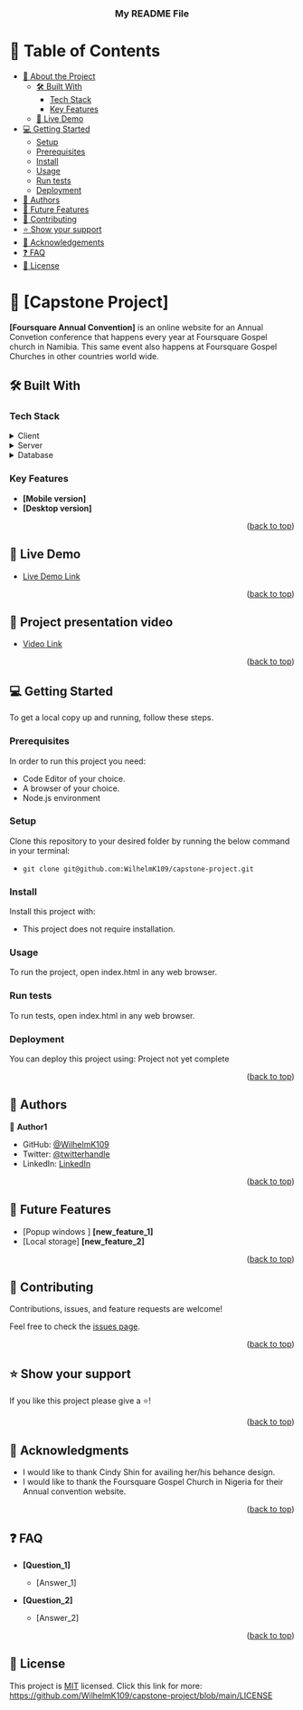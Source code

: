 <a name="readme-top"></a>

<div align="center">
  <h3><b>My README File</b></h3>
</div>

# 📗 Table of Contents

- [📖 About the Project](#about-project)
  - [🛠 Built With](#built-with)
    - [Tech Stack](#tech-stack)
    - [Key Features](#key-features)
  - [🚀 Live Demo](#live-demo)
- [💻 Getting Started](#getting-started)
  - [Setup](#setup)
  - [Prerequisites](#prerequisites)
  - [Install](#install)
  - [Usage](#usage)
  - [Run tests](#run-tests)
  - [Deployment](#triangular_flag_on_post-deployment)
- [👥 Authors](#authors)
- [🔭 Future Features](#future-features)
- [🤝 Contributing](#contributing)
- [⭐️ Show your support](#support)
- [🙏 Acknowledgements](#acknowledgements)
- [❓ FAQ](#faq)
- [📝 License](#license)

# 📖 [Capstone Project] <a name="Foursquare Annual Convention 2023 Namibia"></a>

**[Foursquare Annual Convention]** is an online website for an Annual Convetion conference that happens every year at Foursquare Gospel church in Namibia. This same event also happens at Foursquare Gospel Churches in other countries world wide. 

## 🛠 Built With <a name="built-with"></a>

### Tech Stack <a name="tech-stack"></a>

<details>
  <summary>Client</summary>
  <ul>
    <li><a href="https://reactjs.org/">HTML</a></li>
  </ul>
</details>

<details>
  <summary>Server</summary>
  <ul>
    <li><a href="https://expressjs.com/">CSS</a></li>
  </ul>
</details>

<details>
<summary>Database</summary>
  <ul>
    <li><a href="https://www.postgresql.org/">JAVASCRIPT</a></li>
  </ul>
</details>

### Key Features <a name="key-features"></a>

- **[Mobile version]**
- **[Desktop version]**

<p align="right">(<a href="#readme-top">back to top</a>)</p>

## 🚀 Live Demo <a name="live-demo"></a>

- [Live Demo Link](https://wilhelmk109.github.io/capstone-project/)

<p align="right">(<a href="#readme-top">back to top</a>)</p>

## 🚀 Project presentation video <a name="project-presentation"></a>

- [Video Link](https://www.loom.com/share/0702dde6b8814e24b9b60b3b84852f69)

<p align="right">(<a href="#readme-top">back to top</a>)</p>

## 💻 Getting Started <a name="getting-started"></a>

To get a local copy up and running, follow these steps.

### Prerequisites

In order to run this project you need:

- Code Editor of your choice.
- A browser of your choice.
- Node.js environment

### Setup

Clone this repository to your desired folder by running the below command in your terminal:

- `git clone git@github.com:WilhelmK109/capstone-project.git`

### Install

Install this project with:

- This project does not require installation.

### Usage

To run the project, open index.html in any web browser.


### Run tests

To run tests, open index.html in any web browser.


### Deployment

You can deploy this project using: Project not yet complete


<p align="right">(<a href="#readme-top">back to top</a>)</p>

## 👥 Authors <a name="authors"></a>

👤 **Author1**

- GitHub: [@WilhelmK109](https://github.com/WilhelmK109)
- Twitter: [@twitterhandle](https://twitter.com/ActiveK7)
- LinkedIn: [LinkedIn](https://www.linkedin.com/in/wilhelm-kamulunga-613675114/)

<p align="right">(<a href="#readme-top">back to top</a>)</p>


## 🔭 Future Features <a name="future-features"></a>

- [Popup windows ] **[new_feature_1]**
- [Local storage] **[new_feature_2]**

<p align="right">(<a href="#readme-top">back to top</a>)</p>


## 🤝 Contributing <a name="contributing"></a>

Contributions, issues, and feature requests are welcome!

Feel free to check the [issues page](https://github.com/WilhelmK109/capstone-project/issues).

<p align="right">(<a href="#readme-top">back to top</a>)</p>


## ⭐️ Show your support <a name="support"></a>

If you like this project please give a ⭐️!

<p align="right">(<a href="#readme-top">back to top</a>)</p>


## 🙏 Acknowledgments <a name="acknowledgements"></a>

- I would like to thank Cindy Shin for availing her/his behance design.
- I would like to thank the Foursquare Gospel Church in Nigeria for their Annual convention website.

<p align="right">(<a href="#readme-top">back to top</a>)</p>


## ❓ FAQ <a name="faq"></a>

- **[Question_1]**

  - [Answer_1]

- **[Question_2]**

  - [Answer_2]

<p align="right">(<a href="#readme-top">back to top</a>)</p>


## 📝 License <a name="license"></a>

This project is [MIT](./LICENSE) licensed.
Click this link for more: https://github.com/WilhelmK109/capstone-project/blob/main/LICENSE
